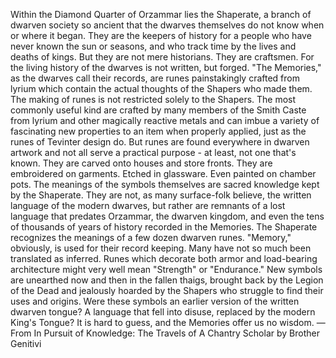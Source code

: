 Within the Diamond Quarter of Orzammar lies the Shaperate, a branch of dwarven society so ancient that the dwarves themselves do not know when or where it began. They are the keepers of history for a people who have never known the sun or seasons, and who track time by the lives and deaths of kings. But they are not mere historians. They are craftsmen. For the living history of the dwarves is not written, but forged. "The Memories," as the dwarves call their records, are runes painstakingly crafted from lyrium which contain the actual thoughts of the Shapers who made them.
The making of runes is not restricted solely to the Shapers. The most commonly useful kind are crafted by many members of the Smith Caste from lyrium and other magically reactive metals and can imbue a variety of fascinating new properties to an item when properly applied, just as the runes of Tevinter design do. But runes are found everywhere in dwarven artwork and not all serve a practical purpose - at least, not one that's known. They are carved onto houses and store fronts. They are embroidered on garments. Etched in glassware. Even painted on chamber pots.
The meanings of the symbols themselves are sacred knowledge kept by the Shaperate. They are not, as many surface-folk believe, the written language of the modern dwarves, but rather are remnants of a lost language that predates Orzammar, the dwarven kingdom, and even the tens of thousands of years of history recorded in the Memories. The Shaperate recognizes the meanings of a few dozen dwarven runes. "Memory," obviously, is used for their record keeping. Many have not so much been translated as inferred. Runes which decorate both armor and load-bearing architecture might very well mean "Strength" or "Endurance." New symbols are unearthed now and then in the fallen thaigs, brought back by the Legion of the Dead and jealously hoarded by the Shapers who struggle to find their uses and origins. Were these symbols an earlier version of the written dwarven tongue? A language that fell into disuse, replaced by the modern King's Tongue? It is hard to guess, and the Memories offer us no wisdom.
—From In Pursuit of Knowledge: The Travels of A Chantry Scholar by Brother Genitivi